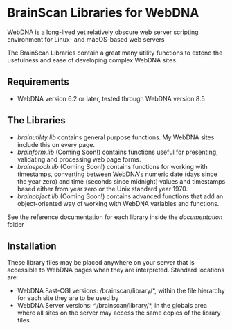 # BrainScan Libraries for WebDNA

[WebDNA](http://www.webdna.us) is a long-lived yet relatively obscure web server scripting environment for Linux- and macOS-based web servers

The BrainScan Libraries contain a great many utility functions to extend the usefulness and ease of developing complex WebDNA sites.

## Requirements
- WebDNA version 6.2 or later, tested through WebDNA version 8.5

## The Libraries
- *brainutility.lib* contains general purpose functions. My WebDNA sites include this on every page.
- *brainform.lib* (Coming Soon!) contains functions useful for presenting, validating and processing web page forms.
- *brainepoch.lib* (Coming Soon!) contains functions for working with timestamps, converting between WebDNA's numeric date (days since the year zero) and time (seconds since midnight) values and timestamps based either from year zero or the Unix standard year 1970.
- *brainobject.lib* (Coming Soon!) contains advanced functions that add an object-oriented way of working with WebDNA variables and functions.

See the reference documentation for each library inside the *documentation* folder

## Installation
These library files may be placed anywhere on your server that is accessible to WebDNA pages when they are interpreted. Standard locations are:
- WebDNA Fast-CGI versions: /brainscan/library/\*, within the file hierarchy for each site they are to be used by
- WebDNA Server versions: ^/brainscan/library/\*, in the globals area where all sites on the server may access the same copies of the library files
